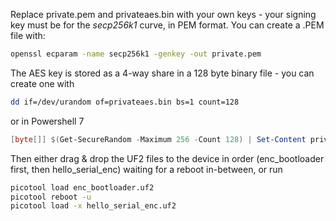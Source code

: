 Replace private.pem and privateaes.bin with your own keys - your signing key must be for the _secp256k1_ curve, in PEM format. You can create a .PEM file with:

```bash
openssl ecparam -name secp256k1 -genkey -out private.pem
```

The AES key is stored as a 4-way share in a 128 byte binary file - you can create one with

```bash
dd if=/dev/urandom of=privateaes.bin bs=1 count=128
```

or in Powershell 7
```powershell
[byte[]] $(Get-SecureRandom -Maximum 256 -Count 128) | Set-Content privateaes.bin -AsByteStream
```

Then either drag & drop the UF2 files to the device in order (enc_bootloader first, then hello_serial_enc) waiting for a reboot in-between, or run
```bash
picotool load enc_bootloader.uf2
picotool reboot -u
picotool load -x hello_serial_enc.uf2
```

